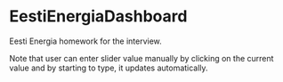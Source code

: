 # EestiEnergiaDashboard
Eesti Energia homework for the interview.

Note that user can enter slider value manually 
by clicking on the current value and by starting to type, 
it updates automatically.
